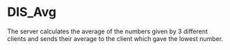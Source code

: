 # DIS_Avg
The server calculates the average of the numbers given by 3 different clients and sends their average to the client which gave the lowest number.
